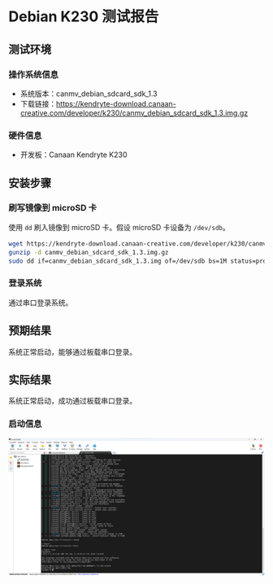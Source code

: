 # Debian K230 测试报告

## 测试环境

### 操作系统信息

- 系统版本：canmv_debian_sdcard_sdk_1.3
- 下载链接：https://kendryte-download.canaan-creative.com/developer/k230/canmv_debian_sdcard_sdk_1.3.img.gz

### 硬件信息

- 开发板：Canaan Kendryte K230

## 安装步骤

### 刷写镜像到 microSD 卡

使用 `dd` 刷入镜像到 microSD 卡。假设 microSD 卡设备为 `/dev/sdb`。

```bash
wget https://kendryte-download.canaan-creative.com/developer/k230/canmv_debian_sdcard_sdk_1.3.img.gz
gunzip -d canmv_debian_sdcard_sdk_1.3.img.gz
sudo dd if=canmv_debian_sdcard_sdk_1.3.img of=/dev/sdb bs=1M status=progress oflag=sync
```

### 登录系统

通过串口登录系统。

## 预期结果

系统正常启动，能够通过板载串口登录。

## 实际结果

系统正常启动，成功通过板载串口登录。

### 启动信息

![Debian](image.png)